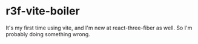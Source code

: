 # r3f-vite-boiler
 
It's my first time using vite, and I'm new at react-three-fiber as well. 
So I'm probably doing something wrong. 
